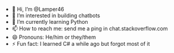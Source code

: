 - 👋 Hi, I’m @Lamper46
- 👀 I’m interested in building chatbots
- 🌱 I’m currently learning Python
- 📫 How to reach me: send me a ping in chat.stackoverflow.com
- 😄 Pronouns: He/him or they/them
- ⚡ Fun fact: I learned C# a while ago but forgot most of it

<!---
Lamper46/Lamper46 is a ✨ special ✨ repository because its `README.md` (this file) appears on your GitHub profile.
You can click the Preview link to take a look at your changes.
--->
